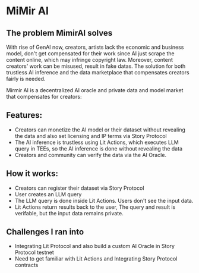 # MiMir AI

## The problem MimirAI solves
With rise of GenAI now, creators, artists lack the economic and business model, don't get compensated for their work since AI just scrape the content online, which may infringe copyright law. Moreover, content creators' work can be misused, result in fake datas. The solution for both trustless AI inference and the data marketplace that compensates creators fairly is needed.

Mirmir AI is a decentralized AI oracle and private data and model market that compensates for creators:

## Features:

- Creators can monetize the AI model or their dataset without revealing the data and also set licensing and IP terms via Story Protocol
- The AI inference is trustless using Lit Actions, which executes LLM query in TEEs, so the AI inference is done without revealing the data
- Creators and community can verify the data via the AI Oracle.

## How it works:

- Creators can register their dataset via Story Protocol
- User creates an LLM query
- The LLM query is done inside Lit Actions. Users don't see the input data.
- Lit Actions return results back to the user, The query and result is verifable, but the input data remains private.

## Challenges I ran into
- Integrating Lit Protocol and also build a custom AI Oracle in Story Protocol testnet
- Need to get familiar with Lit Actions and Integrating Story Protocol contracts